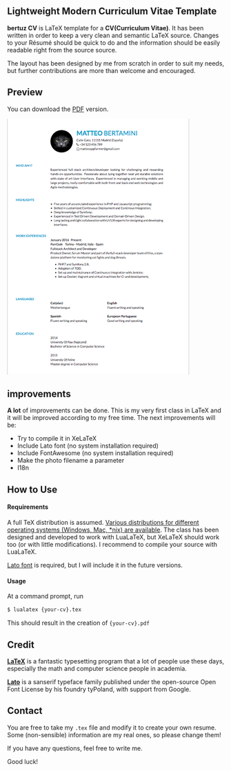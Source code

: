 ## <a name="intro"></a> Lightweight Modern Curriculum Vitae Template

**bertuz CV** is LaTeX template for a **CV(Curriculum Vitae)**. It has been written
in order to keep a very clean and semantic LaTeX source. Changes to your Résumé
should be quick to do and the information should be easily readable right from the source source.

The layout has been designed by me from scratch in order to suit my needs, but further contributions are more than welcome and encouraged.

## <a name="preview"></a>Preview
You can download the [PDF](/bertuzcv.pdf) version.

![Bertuz CV preview](/bertuzcv.png?raw=true "Preview Bertuz CV")


## <a name="improvements">improvements
**A lot** of improvements can be done. This is my very first class in LaTeX and
it will be improved according to my free time. The next improvements will be:

- Try to compile it in XeLaTeX
- Include Lato font (no system installation required)
- Include FontAwesome (no system installation required)
- Make the photo filename a parameter
- I18n

## <a name="how-to-use">How to Use

#### Requirements

A full TeX distribution is assumed.  [Various distributions for different operating systems (Windows, Mac, \*nix) are available](http://tex.stackexchange.com/q/55437). The class has been designed and developed
to work with LuaLaTeX, but XeLaTeX should work too (or with little modifications).
I recommend to compile your source with LuaLaTeX.

[Lato font](http://www.latofonts.com/lato-free-fonts/) is required, but I will include it in the future versions.

#### Usage

At a command prompt, run

```bash
$ lualatex {your-cv}.tex
```

This should result in the creation of ``{your-cv}.pdf``

## <a name="credit">Credit
[**LaTeX**](http://www.latex-project.org) is a fantastic typesetting program that a lot of people use these days, especially the math and computer science people in academia.

[**Lato**](http://www.latofonts.com/lato-free-fonts/) is a sanserif type­face fam­ily pub­lished under the open-​​source Open Font License by his foundry tyPoland, with sup­port from Google.

## <a name="contact">Contact
You are free to take my ``.tex`` file and modify it to create your own resume. Some (non-sensible) information are my real ones, so please change them!

If you have any questions, feel free to write me.

Good luck!
